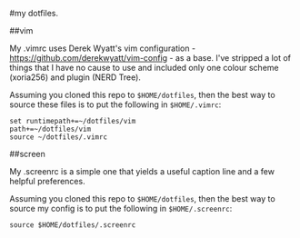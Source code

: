 #my dotfiles.

##vim

My .vimrc uses Derek Wyatt's vim configuration -
https://github.com/derekwyatt/vim-config - as a base. I've stripped a lot of
things that I have no cause to use and included only one colour scheme
(xoria256) and plugin (NERD Tree).

Assuming you cloned this repo to `$HOME/dotfiles`, then the best way to source
these files is to put the following in `$HOME/.vimrc`:

    set runtimepath+=~/dotfiles/vim
    path+=~/dotfiles/vim
    source ~/dotfiles/.vimrc

##screen

My .screenrc is a simple one that yields a useful caption line and a few helpful
preferences.

Assuming you cloned this repo to `$HOME/dotfiles`, then the best way to source
my config is to put the following in `$HOME/.screenrc`:

    source $HOME/dotfiles/.screenrc

